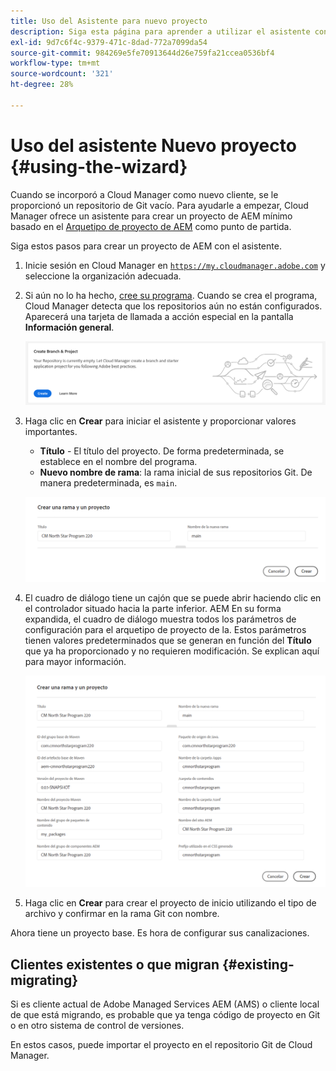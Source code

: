 ```yaml
---
title: Uso del Asistente para nuevo proyecto
description: Siga esta página para aprender a utilizar el asistente con el fin de crear un proyecto de aplicación de AEM
exl-id: 9d7c6f4c-9379-471c-8dad-772a7099da54
source-git-commit: 984269e5fe70913644d26e759fa21ccea0536bf4
workflow-type: tm+mt
source-wordcount: '321'
ht-degree: 28%

---
```



# Uso del asistente Nuevo proyecto {#using-the-wizard}

Cuando se incorporó a Cloud Manager como nuevo cliente, se le proporcionó un repositorio de Git vacío. Para ayudarle a empezar, Cloud Manager ofrece un asistente para crear un proyecto de AEM mínimo basado en el [Arquetipo de proyecto de AEM](https://github.com/adobe/aem-project-archetype) como punto de partida.

Siga estos pasos para crear un proyecto de AEM con el asistente.

1. Inicie sesión en Cloud Manager en [`https://my.cloudmanager.adobe.com`](https://my.cloudmanager.adobe.com) y seleccione la organización adecuada.

1. Si aún no lo ha hecho, [cree su programa](program-setup.md). Cuando se crea el programa, Cloud Manager detecta que los repositorios aún no están configurados. Aparecerá una tarjeta de llamada a acción especial en la pantalla **Información general**.

   ![Creación de llamada a acción del proyecto](/help/assets/image2018-10-3_14-29-44.png)

1. Haga clic en **Crear** para iniciar el asistente y proporcionar valores importantes.

   * **Título** - El título del proyecto. De forma predeterminada, se establece en el nombre del programa.
   * **Nuevo nombre de rama**: la rama inicial de sus repositorios Git. De manera predeterminada, es `main`.

   ![Valores del proyecto](/help/assets/screen_shot_2018-10-08at55825am.png)

1. El cuadro de diálogo tiene un cajón que se puede abrir haciendo clic en el controlador situado hacia la parte inferior. AEM En su forma expandida, el cuadro de diálogo muestra todos los parámetros de configuración para el arquetipo de proyecto de la. Estos parámetros tienen valores predeterminados que se generan en función del **Título** que ya ha proporcionado y no requieren modificación. Se explican aquí para mayor información.

   ![Parámetros detallados del arquetipo](/help/assets/screen_shot_2018-10-08at60032am.png)

1. Haga clic en **Crear** para crear el proyecto de inicio utilizando el tipo de archivo y confirmar en la rama Git con nombre.

Ahora tiene un proyecto base. Es hora de configurar sus canalizaciones.

## Clientes existentes o que migran {#existing-migrating}

Si es cliente actual de Adobe Managed Services AEM (AMS) o cliente local de que está migrando, es probable que ya tenga código de proyecto en Git o en otro sistema de control de versiones.

En estos casos, puede importar el proyecto en el repositorio Git de Cloud Manager.
